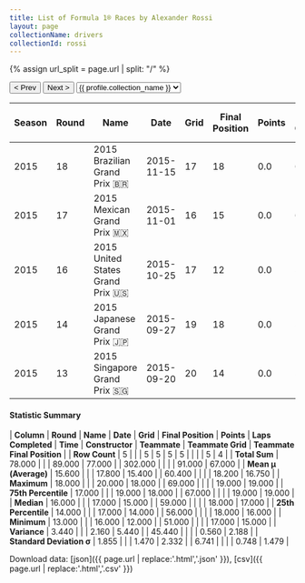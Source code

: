 ```yaml
---
title: List of Formula 1® Races by Alexander Rossi
layout: page
collectionName: drivers
collectionId: rossi
---
```


{% assign url_split = page.url | split: "/" %}
<div id="collection-navigation">
<button onclick="selector.options[selector.selectedIndex-1].value && (window.location = selector.options[selector.selectedIndex-1].value);">&lt; Prev</button>
<button onclick="selector.options[selector.selectedIndex+1].value && (window.location = selector.options[selector.selectedIndex+1].value);">Next &gt;</button>
<select id="selector" onchange="this.options[this.selectedIndex].value && (window.location = this.options[this.selectedIndex].value);">
  {% for collectionId in site.data[page.collectionName].refs %}
    {% if collectionId == page.collectionId %}
      {% assign selected = "selected" %}
    {% else %}
      {% assign selected = "" %}
    {% endif %}
    {% assign profile = site.data[page.collectionName][collectionId].profile %}
    <option value="/f1/{{ page.collectionName }}/{{ collectionId }}/{{ url_split[4] }}" {{ selected }}>{{ profile.collection_name }}</option>
  {% endfor %}
</select>
</div>

| Season | Round | Name | Date | Grid | Final Position | Points | Laps Completed | Time | Constructor | Teammate | Teammate Grid | Teammate Final Position |
|--|--|--|--|--|--|--|--|--|--|--|--|--|
| 2015 | 18 | 2015 Brazilian Grand Prix 🇧🇷 | 2015-11-15 | 17 | 18 | 0.0 | 67 |   | Manor Marussia 🇬🇧 | [Will Stevens 🇬🇧](/f1/drivers/stevens) | 18 | 17 |
| 2015 | 17 | 2015 Mexican Grand Prix 🇲🇽 | 2015-11-01 | 16 | 15 | 0.0 | 69 |   | Manor Marussia 🇬🇧 | [Will Stevens 🇬🇧](/f1/drivers/stevens) | 17 | 16 |
| 2015 | 16 | 2015 United States Grand Prix 🇺🇸 | 2015-10-25 | 17 | 12 | 0.0 | 56 | +1:15.277 | Manor Marussia 🇬🇧 | [Will Stevens 🇬🇧](/f1/drivers/stevens) | 19 | R |
| 2015 | 14 | 2015 Japanese Grand Prix 🇯🇵 | 2015-09-27 | 19 | 18 | 0.0 | 51 |   | Manor Marussia 🇬🇧 | [Will Stevens 🇬🇧](/f1/drivers/stevens) | 18 | 19 |
| 2015 | 13 | 2015 Singapore Grand Prix 🇸🇬 | 2015-09-20 | 20 | 14 | 0.0 | 59 |   | Manor Marussia 🇬🇧 | [Will Stevens 🇬🇧](/f1/drivers/stevens) | 19 | 15 |

#### Statistic Summary

| **Column** | **Round** | **Name** | **Date** | **Grid** | **Final Position** | **Points** | **Laps Completed** | **Time** | **Constructor** | **Teammate** | **Teammate Grid** | **Teammate Final Position** |
| **Row Count** | 5 |  |  | 5 | 5 | 5 | 5 |  |  |  | 5 | 4 |
| **Total Sum** | 78.000 |  |  | 89.000 | 77.000 |  | 302.000 |  |  |  | 91.000 | 67.000 |
| **Mean μ (Average)** | 15.600 |  |  | 17.800 | 15.400 |  | 60.400 |  |  |  | 18.200 | 16.750 |
| **Maximum** | 18.000 |  |  | 20.000 | 18.000 |  | 69.000 |  |  |  | 19.000 | 19.000 |
| **75th Percentile** | 17.000 |  |  | 19.000 | 18.000 |  | 67.000 |  |  |  | 19.000 | 19.000 |
| **Median** | 16.000 |  |  | 17.000 | 15.000 |  | 59.000 |  |  |  | 18.000 | 17.000 |
| **25th Percentile** | 14.000 |  |  | 17.000 | 14.000 |  | 56.000 |  |  |  | 18.000 | 16.000 |
| **Minimum** | 13.000 |  |  | 16.000 | 12.000 |  | 51.000 |  |  |  | 17.000 | 15.000 |
| **Variance** | 3.440 |  |  | 2.160 | 5.440 |  | 45.440 |  |  |  | 0.560 | 2.188 |
| **Standard Deviation σ** | 1.855 |  |  | 1.470 | 2.332 |  | 6.741 |  |  |  | 0.748 | 1.479 |

Download data: [json]({{ page.url | replace:'.html','.json' }}), [csv]({{ page.url | replace:'.html','.csv' }})
